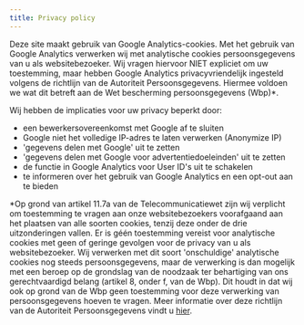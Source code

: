 ```yaml
---
title: Privacy policy
---
```


Deze site maakt gebruik van Google Analytics-cookies. Met het gebruik van Google Analytics verwerken wij met analytische cookies persoonsgegevens van u als websitebezoeker. Wij vragen hiervoor NIET expliciet om uw toestemming, maar hebben Google Analytics privacyvriendelijk ingesteld volgens de richtlijn van de Autoriteit Persoonsgegevens. Hiermee voldoen we wat dit betreft aan de Wet bescherming persoonsgegevens (Wbp)*.

Wij hebben de implicaties voor uw privacy beperkt door:

- een bewerkersovereenkomst met Google af te sluiten
- Google niet het volledige IP-adres te laten verwerken (Anonymize IP)
- 'gegevens delen met Google' uit te zetten
- 'gegevens delen met Google voor advertentiedoeleinden' uit te zetten
- de functie in Google Analytics voor User ID's uit te schakelen
- te informeren over het gebruik van Google Analytics en een opt-out aan te bieden

*Op grond van artikel 11.7a van de Telecommunicatiewet zijn wij verplicht om toestemming te vragen aan onze websitebezoekers voorafgaand aan het plaatsen van alle soorten cookies, tenzij deze onder de drie uitzonderingen vallen. Er is géén toestemming vereist voor analytische cookies met geen of geringe gevolgen voor de privacy van u als websitebezoeker. Wij verwerken met dit soort 'onschuldige' analytische cookies nog steeds persoonsgegevens, maar de verwerking is dan mogelijk met een beroep op de grondslag van de noodzaak ter behartiging van ons gerechtvaardigd belang (artikel 8, onder f, van de Wbp). Dit houdt in dat wij ook op grond van de Wbp geen toestemming voor deze verwerking van persoonsgegevens hoeven te vragen. Meer informatie over deze richtlijn van de Autoriteit Persoonsgegevens vindt u [hier](/uploads/handleiding_privacyvriendelijk_instellen_google_analytics_mrt_2018.pdf).